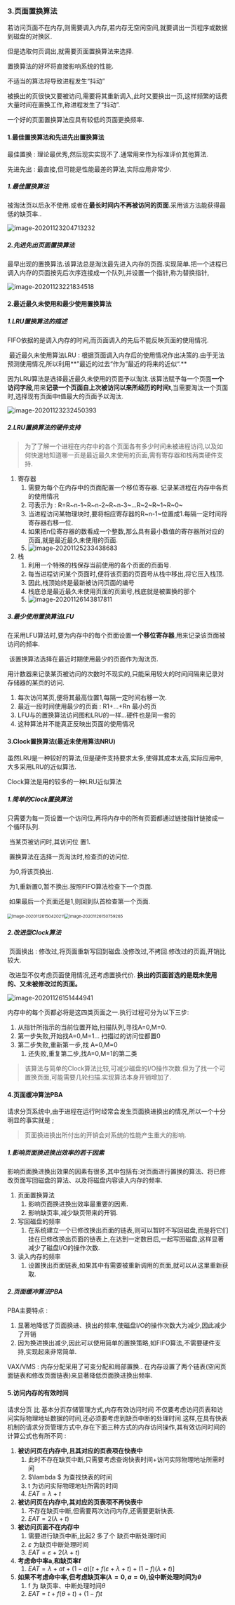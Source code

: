 ### 3.页面置换算法

若访问页面不在内存,则需要调入内存,若内存无空闲空间,就要调出一页程序或数据到磁盘的对换区.

但是选取何页调出,就需要页面置换算法来选择.

置换算法的好坏将直接影响系统的性能.

不适当的算法将导致进程发生“抖动”

被换出的页很快又要被访问,需要将其重新调入,此时又要换出一页,这样频繁的话费大量时间在置换工作,称进程发生了“抖动”.

一个好的页面置换算法应具有较低的页面更换频率.

#### 1.最佳置换算法和先进先出置换算法

最佳置换 : 理论最优秀,然后现实实现不了.通常用来作为标准评价其他算法.

先进先出 : 最直接,但可能是性能最差的算法,实际应用非常少.

##### 1.最佳置换算法

​		被淘汰页以后永不使用.或者在**最长时间内不再被访问的页面**.采用该方法能获得最低的缺页率..

![image-20201123204713232](%E7%BD%AE%E6%8D%A2%E7%AC%94%E8%AE%B0.assets/image-20201123204713232.png)

##### 2.先进先出页面置换算法

​		最早出现的置换算法.该算法总是淘汰最先进入内存的页面.实现简单.把一个进程已调入内存的页面按先后次序连接成一个队列,并设置一个指针,称为替换指针,

![image-20201123221834518](%E7%BD%AE%E6%8D%A2%E7%AC%94%E8%AE%B0.assets/image-20201123221834518.png)

#### 2.最近最久未使用和最少使用置换算法

##### 1.LRU置换算法的描述

​		FIFO依据的是调入内存的时间,而页面调入的先后不能反映页面的使用情况.

​		最近最久未使用算法LRU : 根据页面调入内存后的使用情况作出决策的.由于无法预测使用情况,所以利用**”最近的过去“作为”最近的将来的近似“.**

​		因为LRU算法是选择最近最久未使用的页面予以淘汰.该算法赋予每一个页面**一个访问字段**,用来**记录一个页面自上次被访问以来所经历的时间t**,当需要淘汰一个页面时,选择现有页面中t值最大的页面予以淘汰.

![image-20201123232450393](%E7%BD%AE%E6%8D%A2%E7%AC%94%E8%AE%B0.assets/image-20201123232450393.png)

##### 2.LRU置换算法的硬件支持

> 为了了解一个进程在内存中的各个页面各有多少时间未被进程访问,以及如何快速地知道哪一页是最近最久未使用的页面,需有寄存器和栈两类硬件支持.

1. 寄存器
   1. 需要为每个在内存中的页面配置一个移位寄存器. 记录某进程在内存中各页的使用情况
   2. 可表示为 : R=R~n-1~R~n-2~R~n-3~...R~2~R~1~R~0~
   3. 当进程访问某物理块时,要将相应寄存器的R~n-1~位置成1.每隔一定时间将寄存器右移一位.
   4. 如果把n位寄存器的数看成一个整数,那么具有最小数值的寄存器所对应的页面,就是最近最久未使用的页面.
   5. ![image-20201125233438683](%E7%BD%AE%E6%8D%A2%E7%AC%94%E8%AE%B0.assets/image-20201125233438683.png)
2. 栈
   1. 利用一个特殊的栈保存当前使用的各个页面的页面号.
   2. 每当进程访问某个页面时,便将该页面的页面号从栈中移出,将它压入栈顶.
   3. 因此,栈顶始终是最新被访问页面的编号
   4. 栈底总是最近最久未使用页面的页面号,栈底就是被置换的那个
   5. ![image-20201126143817811](%E7%BD%AE%E6%8D%A2%E7%AC%94%E8%AE%B0.assets/image-20201126143817811.png)

##### 3.最少使用置换算法LFU

​		在采用LFU算法时,要为内存中的每个页面设置**一个移位寄存器**,用来记录该页面被访问的频率.

​		该置换算法选择在最近时期使用最少的页面作为淘汰页.

​		用计数器来记录某页被访问的次数时不现实的,只能采用较大的时间间隔来记录对存储器的某页的访问.

1. 每次访问某页,便将其最高位置1,每隔一定时间右移一次.
2. 最近一段时间使用最少的页面 : R1+...+Rn 最小的页
3. LFU与的置换算法访问图和LRU的一样...硬件也是同一套的
4. 这种算法并不能真正反映出页面的使用情况

#### 3.Clock置换算法(最近未使用算法NRU)

虽然LRU是一种较好的算法,但是硬件支持要求太多,使得其成本太高,实际应用中,大多采用LRU的近似算法.

Clock算法是用的较多的一种LRU近似算法

##### 1.简单的Clock置换算法

​		只需要为每一页设置一个访问位,再将内存中的所有页面都通过链接指针链接成一个循环队列.

​		当某页被访问时,其访问位 置1.

​		置换算法在选择一页淘汰时,检查页的访问位.

​			为0,将该页换出.

​			为1,重新置0,暂不换出.按照FIFO算法检查下一个页面.

​			如果最后一个页面还是1,则回到队首检查第一个页面.

​		<img src="%E7%BD%AE%E6%8D%A2%E7%AC%94%E8%AE%B0.assets/image-20201126150420211.png" alt="image-20201126150420211" style="zoom: 67%;" /><img src="%E7%BD%AE%E6%8D%A2%E7%AC%94%E8%AE%B0.assets/image-20201126150759265.png" alt="image-20201126150759265" style="zoom: 67%;" />

##### 2.改进型Clock算法

​		页面换出 : 修改过,将页面重新写回到磁盘.没修改过,不拷回.修改过的页面,开销比较大.

​		改进型不仅考虑页面使用情况,还考虑置换代价. **换出的页面首选的是既未使用的、又未被修改过的页面。**

![image-20201126151444941](%E7%BD%AE%E6%8D%A2%E7%AC%94%E8%AE%B0.assets/image-20201126151444941.png)

内存中的每个页都必将是这四类页面之一.执行过程可分为以下三步:

1. 从指针所指示的当前位置开始,扫描队列,寻找A=0,M=0.
2. 第一步失败,开始找A=0,M=1... 扫描过的访问位都置0
3. 第二步失败,重新第一步,找 A=0,M=0
   1. 还失败,重复第二步,找A=0,M=1的第二类

> 该算法与简单的Clock算法比较,可减少磁盘的I/O操作次数.但为了找一个可置换页面,可能需要几轮扫描.实现算法本身开销增加了.

#### 4.页面缓冲算法PBA

请求分页系统中,由于进程在运行时经常会发生页面换进换出的情况,所以一个十分明显的事实就是 ; 

> 页面换进换出所付出的开销会对系统的性能产生重大的影响.

##### 1.影响页面换进换出效率的若干因素

​		影响页面换进换出效果的因素有很多,其中包括有:对页面进行置换的算法、将已修改页面写回磁盘的算法、以及将磁盘内容读入内存的频率.

1. 页面置换算法
   1. 影响页面换进换出效率最重要的因素.
   2. 影响缺页率,减少缺页带来的开销.
2. 写回磁盘的频率
   1. 在系统建立一个已修改换出页面的链表,则可以暂时不写回磁盘,而是将它们挂在已修改换出页面的链表上,在达到一定数目后,一起写回磁盘,这样显著减少了磁盘I/O的操作次数.
3. 读入内存的频率
   1. 设置换出页面链表,如果其中有需要被重新调用的页面,就可以从这里重新获取.

##### 2.页面缓冲算法PBA

PBA主要特点 :

1. 显著地降低了页面换进、换出的频率,使磁盘I/O的操作次数大为减少,因此减少了开销
2. 因为换进换出减少,因此可以使用简单的置换策略,如FIFO算法,不需要硬件支持,实现起来非常简单.

VAX/VMS : 内存分配采用了可变分配和局部置换.. 在内存设置了两个链表(空闲页面链表和修改页面链表)来显著降低页面换进换出频率.

#### 5.访问内存的有效时间

请求分页 比 基本分页存储管理方式,内存有效访问时间 不仅要考虑访问页表和访问实际物理地址数据的时间,还必须要考虑到缺页中断的处理时间.这样,在具有快表机制的请求分页管理方式中,存在下面三种方式的内存访问操作,其有效访问时间的计算公式也有所不同 :

1. **被访问页在内存中,且其对应的页表项在快表中**
   1. 此时不存在缺页中断,只需要考虑查询快表时间+访问实际物理地址所需时间
   2. $\lambda $  为查找快表的时间
   3. t  为访问实际物理地址所需的时间
   4.  $EAT = \lambda + t$
2. **被访问页在内存中,其对应的页表项不再快表中**
   1. 不存在缺页中断,但需要两次访问内存,还需要更新快表.
   2.  $EAT = 2(\lambda + t)$
3. **被访问页面不在内存中** 
   1. 需要进行缺页中断,比起2 多了个 缺页中断处理时间
   2. $\varepsilon$  为缺页中断处理时间
   3.  $EAT = \varepsilon + 2(\lambda + t)$
4. **考虑命中率a,和缺页率f**
   1. $EAT = \lambda +at+(1-a)[t+f(\varepsilon+\lambda +t)+(1-f)(\lambda +t)]$
5. **如果不考虑命中率,但考虑缺页率($\lambda =0,a=0$),设中断处理时间为$\theta$**
   1. f 为 缺页率、中断处理时间$\theta$
   2. $EAT=t+f(\theta+t)+(1-f)t$

